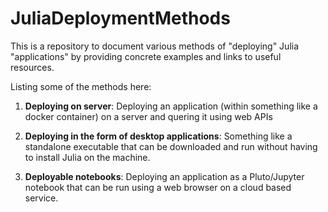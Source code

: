 # JuliaDeploymentMethods

This is a repository to document various methods of "deploying" Julia "applications" by providing concrete examples and links to useful resources.

Listing some of the methods here:

1. **Deploying on server**: Deploying an application (within something like a docker container) on a server and quering it using web APIs

1. **Deploying in the form of desktop applications**: Something like a standalone executable that can be downloaded and run without having to install Julia on the machine.

1. **Deployable notebooks**: Deploying an application as a Pluto/Jupyter notebook that can be run using a web browser on a cloud based service.
